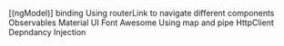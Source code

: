 [(ngModel)] binding
Using routerLink to navigate different components
Observables
Material UI
Font Awesome
Using map and pipe
HttpClient
Depndancy Injection
